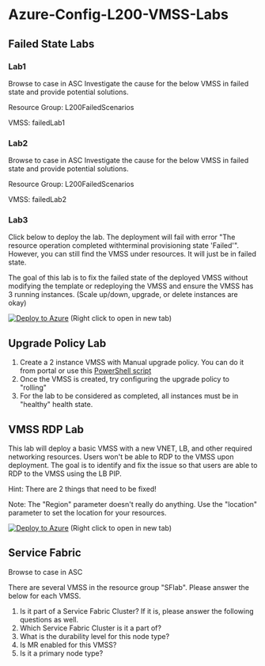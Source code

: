 # Azure-Config-L200-VMSS-Labs

## Failed State Labs

### Lab1
Browse to case <caseID> in ASC
Investigate the cause for the below VMSS in failed state and provide potential solutions.

Resource Group: L200FailedScenarios

VMSS: failedLab1

### Lab2
Browse to case <caseID> in ASC
Investigate the cause for the below VMSS in failed state and provide potential solutions. 

Resource Group: L200FailedScenarios

VMSS: failedLab2

### Lab3
Click below to deploy the lab. 
The deployment will fail with error "The resource operation completed withterminal provisioning state 'Failed'". 
However, you can still find the VMSS under resources. 
It will just be in failed state. 

The goal of this lab is to fix the failed state of the deployed VMSS without modifying the template or redeploying the VMSS and ensure the VMSS has 3 running instances. 
(Scale up/down, upgrade, or delete instances are okay)

[![Deploy to Azure](https://aka.ms/deploytoazurebutton)](https://portal.azure.com/#create/Microsoft.Template/uri/https%3A%2F%2Fraw.githubusercontent.com%2Fqqnarwhal%2FAzure-Config-L200-VMSS-Labs%2Fmaster%2Ffailedlab3.json) (Right click to open in new tab)

## Upgrade Policy Lab
1. Create a 2 instance VMSS with Manual upgrade policy. You can do it from portal or use this [PowerShell script](https://github.com/qqnarwhal/Azure-Config-L200-VMSS-Labs/blob/master/buildManualVmss.ps1)
2. Once the VMSS is created, try configuring the upgrade policy to "rolling"
3. For the lab to be considered as completed, all instances must be in "healthy" health state.

## VMSS RDP Lab
This lab will deploy a basic VMSS with a new VNET, LB, and other required networking resources. Users won't be able to RDP to the VMSS upon deployment. The goal is to identify and fix the issue so that users are able to RDP to the VMSS using the LB PIP.

Hint: There are 2 things that need to be fixed!

Note: The "Region" parameter doesn't really do anything. Use the "location" parameter to set the location for your resources. 

[![Deploy to Azure](https://aka.ms/deploytoazurebutton)](https://portal.azure.com/#create/Microsoft.Template/uri/https%3A%2F%2Fraw.githubusercontent.com%2Fqqnarwhal%2FAzure-Config-L200-VMSS-Labs%2Fmaster%2FrdpLab1.json) (Right click to open in new tab)

## Service Fabric
Browse to case <caseID> in ASC

There are several VMSS in the resource group "SFlab". 
Please answer the below for each VMSS. 

1. Is it part of a Service Fabric Cluster? If it is, please answer the following questions as well. 
2. Which Service Fabric Cluster is it a part of?
3. What is the durability level for this node type?
4. Is MR enabled for this VMSS?
5. Is it a primary node type?

